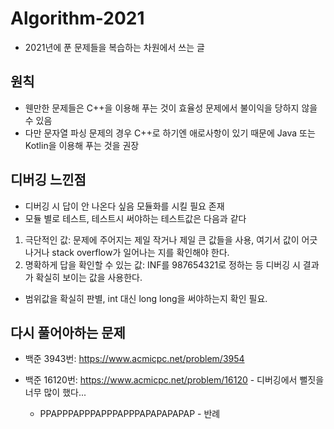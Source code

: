 # Algorithm-2021
- 2021년에 푼 문제들을 복습하는 차원에서 쓰는 글

## 원칙
- 웬만한 문제들은 C++을 이용해 푸는 것이 효율성 문제에서 불이익을 당하지 않을 수 있음
- 다만 문자열 파싱 문제의 경우 C++로 하기엔 애로사항이 있기 때문에 Java 또는 Kotlin을 이용해 푸는 것을 권장

## 디버깅 느낀점
- 디버깅 시 답이 안 나온다 싶음 모듈화를 시킬 필요 존재
- 모듈 별로 테스트, 테스트시 써야하는 테스트값은 다음과 같다
1. 극단적인 값: 문제에 주어지는 제일 작거나 제일 큰 값들을 사용, 여기서 값이 어긋나거나 stack overflow가 일어나는 지를 확인해야 한다.
2. 명확하게 답을 확인할 수 있는 값: INF를 987654321로 정하는 등 디버깅 시 결과가 확실히 보이는 값을 사용한다.
- 범위값을 확실히 판별, int 대신 long long을 써야하는지 확인 필요.

## 다시 풀어아하는 문제
- 백준 3943번: https://www.acmicpc.net/problem/3954

- 백준 16120번: https://www.acmicpc.net/problem/16120 - 디버깅에서 뻘짓을 너무 많이 했다...
  + PPAPPPAPPPAPPPAPPPAPAPAPAPAP - 반례
